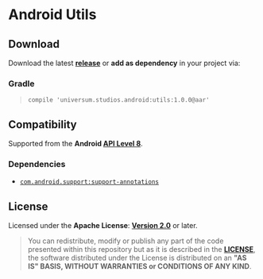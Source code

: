 Android Utils
===============

## Download ##

Download the latest **[release](https://github.com/android-libraries/android_utils/releases/tag/2.1.2 "Latest Releases page")** or **add as dependency** in your project via:

### Gradle ###

> `compile 'universum.studios.android:utils:1.0.0@aar'`

## Compatibility ##

Supported from the **Android [API Level 8](http://developer.android.com/about/versions/android-2.2.html "See API highlights")**.

### Dependencies ###

- [`com.android.support:support-annotations`](http://developer.android.com/tools/support-library/features.html#annotations)

## License ##

Licensed under the **Apache License**: **[Version 2.0](http://www.apache.org/licenses/LICENSE-2.0)** or later.

> You can redistribute, modify or publish any part of the code presented within this repository but as it is described in the [**LICENSE**](https://github.com/android-libraries/android_utils/blob/release/LICENSE.md), the software distributed under the License is distributed on an **"AS IS" BASIS, WITHOUT WARRANTIES or CONDITIONS OF ANY KIND**.
